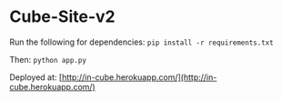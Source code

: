 # Cube-Site-v2

Run the following for dependencies: 
`pip install -r requirements.txt`

Then:
`python app.py`

Deployed at:
[http://in-cube.herokuapp.com/](http://in-cube.herokuapp.com/)


